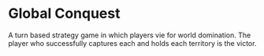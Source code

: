 Global Conquest
=================================

A turn based strategy game in which players vie for world domination. The player who successfully captures each
and holds each territory is the victor. 

